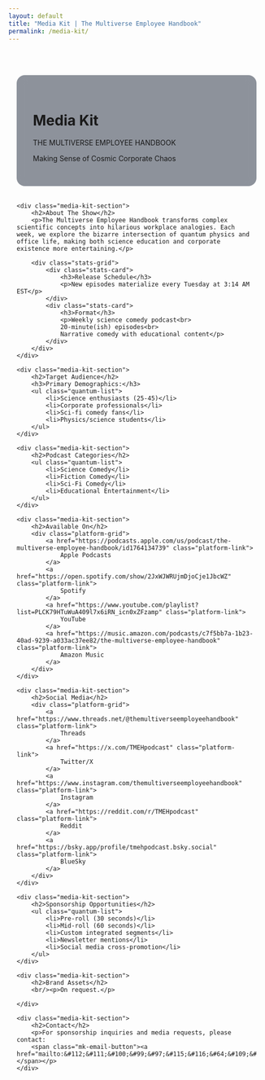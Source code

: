 ```yaml
---
layout: default
title: "Media Kit | The Multiverse Employee Handbook"
permalink: /media-kit/
---
```


<style>
.media-kit-container {
    max-width: 800px;
    margin: 4rem auto;
    padding: 0 1rem;
}

.media-kit-section {
    background: rgba(30, 41, 59, 0.5);
    padding: 2rem;
    border-radius: 1rem;
    backdrop-filter: blur(10px);
    margin: 2rem 0;
}

.platform-grid {
    display: grid;
    grid-template-columns: repeat(auto-fit, minmax(150px, 1fr));
    gap: 1.5rem;
    margin: 1.5rem 0;
}

.stats-grid {
    display: grid;
    grid-template-columns: repeat(auto-fit, minmax(200px, 1fr));
    gap: 1.5rem;
    margin: 1.5rem 0;
}

.stats-card {
    background: rgba(37, 99, 235, 0.2);
    padding: 1.5rem;
    border-radius: 0.5rem;
    text-align: center;
}

.download-button {
    display: inline-flex;
    align-items: center;
    background: rgba(37, 99, 235, 0.8);
    color: white;
    padding: 0.75rem 1.5rem;
    border-radius: 0.5rem;
    text-decoration: none;
    transition: all 0.3s ease;
    margin: 0.5rem;
}

.download-button:hover {
    background: rgba(37, 99, 235, 1);
    transform: translateY(-2px);
}

.mk-email-button {
    display: inline-flex;
    align-items: center;
    background: rgba(37, 99, 235, .8);
    color: #fff;
    padding: .75rem 1.5rem;
    border-radius: .5rem;
    text-decoration: none;
    font-weight: 600;
    transition: all .3s ease;
    backdrop-filter: blur(5px)
}

.mk-email-button:hover {
    background: #2563eb;
    transform: translateX(4px)
}

.mk-email-button a {
    color: #fff;
    text-decoration: none;
}
</style>

<div class="background-container">
    <div class="background-overlay"></div>
</div>

<div class="media-kit-container">
    <div class="media-kit-section">
        <h1>Media Kit</h1>
        <div class="hero-heading">THE MULTIVERSE EMPLOYEE HANDBOOK</div>
        <p class="tagline">Making Sense of Cosmic Corporate Chaos</p>
    </div>

    <div class="media-kit-section">
        <h2>About The Show</h2>
        <p>The Multiverse Employee Handbook transforms complex scientific concepts into hilarious workplace analogies. Each week, we explore the bizarre intersection of quantum physics and office life, making both science education and corporate existence more entertaining.</p>

        <div class="stats-grid">
            <div class="stats-card">
                <h3>Release Schedule</h3>
                <p>New episodes materialize every Tuesday at 3:14 AM EST</p>
            </div>
            <div class="stats-card">
                <h3>Format</h3>
                <p>Weekly science comedy podcast<br>
                20-minute(ish) episodes<br>
                Narrative comedy with educational content</p>
            </div>
        </div>
    </div>

    <div class="media-kit-section">
        <h2>Target Audience</h2>
        <h3>Primary Demographics:</h3>
        <ul class="quantum-list">
            <li>Science enthusiasts (25-45)</li>
            <li>Corporate professionals</li>
            <li>Sci-fi comedy fans</li>
            <li>Physics/science students</li>
        </ul>
    </div>

    <div class="media-kit-section">
        <h2>Podcast Categories</h2>
        <ul class="quantum-list">
            <li>Science Comedy</li>
            <li>Fiction Comedy</li>            
            <li>Sci-Fi Comedy</li>
            <li>Educational Entertainment</li>            
        </ul>
    </div>

    <div class="media-kit-section">
        <h2>Available On</h2>
        <div class="platform-grid">
            <a href="https://podcasts.apple.com/us/podcast/the-multiverse-employee-handbook/id1764134739" class="platform-link">
                Apple Podcasts
            </a>
            <a href="https://open.spotify.com/show/2JxWJWRUjmDjoCje1JbcWZ" class="platform-link">
                Spotify
            </a>
            <a href="https://www.youtube.com/playlist?list=PLCK79HTuWuA409l7x6iRN_icn0xZFzamp" class="platform-link">
                YouTube
            </a>
            <a href="https://music.amazon.com/podcasts/c7f5bb7a-1b23-40ad-9239-a033ac37ee82/the-multiverse-employee-handbook" class="platform-link">
                Amazon Music
            </a>
        </div>
    </div>

    <div class="media-kit-section">
        <h2>Social Media</h2>
        <div class="platform-grid">
            <a href="https://www.threads.net/@themultiverseemployeehandbook" class="platform-link">
                Threads
            </a>
            <a href="https://x.com/TMEHpodcast" class="platform-link">
                Twitter/X
            </a>
            <a href="https://www.instagram.com/themultiverseemployeehandbook" class="platform-link">
                Instagram
            </a>
            <a href="https://reddit.com/r/TMEHpodcast" class="platform-link">
                Reddit
            </a>
            <a href="https://bsky.app/profile/tmehpodcast.bsky.social" class="platform-link">
                BlueSky
            </a>
        </div>
    </div>

    <div class="media-kit-section">
        <h2>Sponsorship Opportunities</h2>
        <ul class="quantum-list">
            <li>Pre-roll (30 seconds)</li>
            <li>Mid-roll (60 seconds)</li>
            <li>Custom integrated segments</li>
            <li>Newsletter mentions</li>
            <li>Social media cross-promotion</li>
        </ul>
    </div>

    <div class="media-kit-section">
        <h2>Brand Assets</h2>
        <br/><p>On request.</p>

    </div>

    <div class="media-kit-section">
        <h2>Contact</h2>
        <p>For sponsorship inquiries and media requests, please contact:  
        <span class="mk-email-button"><a href="mailto:&#112;&#111;&#100;&#99;&#97;&#115;&#116;&#64;&#109;&#117;&#108;&#116;&#105;&#118;&#101;&#114;&#115;&#101;&#101;&#109;&#112;&#108;&#111;&#121;&#101;&#101;&#104;&#97;&#110;&#100;&#98;&#111;&#111;&#107;&#46;&#99;&#111;&#109;">here</a></span></p>
    </div>
</div>

<div id="quantum-field" class="quantum-field"></div>
